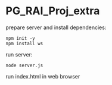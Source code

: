 # PG_RAI_Proj_extra

prepare server and install dependencies:<br>
```
npm init -y
npm install ws
```

run server:
```
node server.js
```

run index.html in web browser